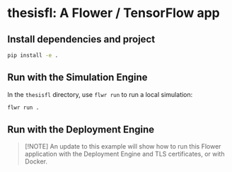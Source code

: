 # thesisfl: A Flower / TensorFlow app

## Install dependencies and project

```bash
pip install -e .
```

## Run with the Simulation Engine

In the `thesisfl` directory, use `flwr run` to run a local simulation:

```bash
flwr run .
```

## Run with the Deployment Engine

> \[!NOTE\]
> An update to this example will show how to run this Flower application with the Deployment Engine and TLS certificates, or with Docker.
